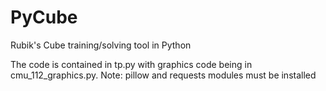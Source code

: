 # PyCube
Rubik's Cube training/solving tool in Python

The code is contained in tp.py with graphics code being in cmu_112_graphics.py.
Note: pillow and requests modules must be installed
